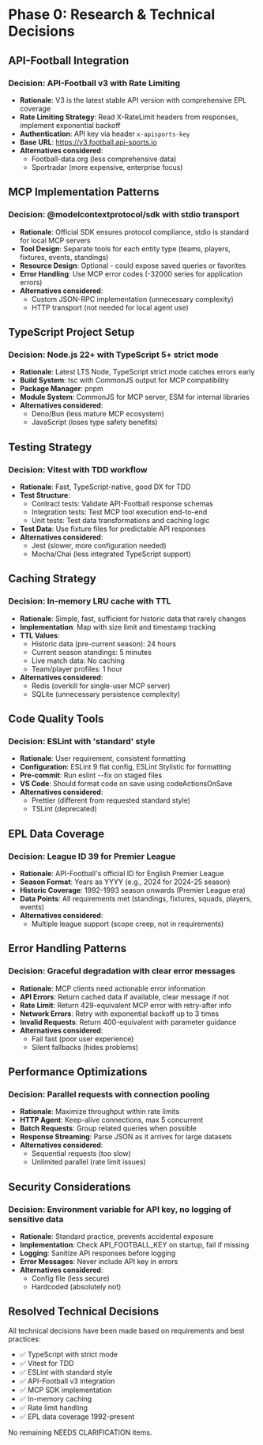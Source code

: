 # Phase 0: Research & Technical Decisions

## API-Football Integration

### Decision: API-Football v3 with Rate Limiting
- **Rationale**: V3 is the latest stable API version with comprehensive EPL coverage
- **Rate Limiting Strategy**: Read X-RateLimit headers from responses, implement exponential backoff
- **Authentication**: API key via header `x-apisports-key`
- **Base URL**: https://v3.football.api-sports.io
- **Alternatives considered**:
  - Football-data.org (less comprehensive data)
  - Sportradar (more expensive, enterprise focus)

## MCP Implementation Patterns

### Decision: @modelcontextprotocol/sdk with stdio transport
- **Rationale**: Official SDK ensures protocol compliance, stdio is standard for local MCP servers
- **Tool Design**: Separate tools for each entity type (teams, players, fixtures, events,  standings)
- **Resource Design**: Optional - could expose saved queries or favorites
- **Error Handling**: Use MCP error codes (-32000 series for application errors)
- **Alternatives considered**:
  - Custom JSON-RPC implementation (unnecessary complexity)
  - HTTP transport (not needed for local agent use)

## TypeScript Project Setup

### Decision: Node.js 22+ with TypeScript 5+ strict mode
- **Rationale**: Latest LTS Node, TypeScript strict mode catches errors early
- **Build System**: tsc with CommonJS output for MCP compatibility
- **Package Manager**: pnpm 
- **Module System**: CommonJS for MCP server, ESM for internal libraries
- **Alternatives considered**:
  - Deno/Bun (less mature MCP ecosystem)
  - JavaScript (loses type safety benefits)

## Testing Strategy

### Decision: Vitest with TDD workflow
- **Rationale**: Fast, TypeScript-native, good DX for TDD
- **Test Structure**:
  - Contract tests: Validate API-Football response schemas
  - Integration tests: Test MCP tool execution end-to-end
  - Unit tests: Test data transformations and caching logic
- **Test Data**: Use fixture files for predictable API responses
- **Alternatives considered**:
  - Jest (slower, more configuration needed)
  - Mocha/Chai (less integrated TypeScript support)

## Caching Strategy

### Decision: In-memory LRU cache with TTL
- **Rationale**: Simple, fast, sufficient for historic data that rarely changes
- **Implementation**: Map with size limit and timestamp tracking
- **TTL Values**:
  - Historic data (pre-current season): 24 hours
  - Current season standings: 5 minutes
  - Live match data: No caching
  - Team/player profiles: 1 hour
- **Alternatives considered**:
  - Redis (overkill for single-user MCP server)
  - SQLite (unnecessary persistence complexity)

## Code Quality Tools

### Decision: ESLint with 'standard' style
- **Rationale**: User requirement, consistent formatting
- **Configuration**: ESLint 9 flat config, ESLint Stylistic for formatting
- **Pre-commit**: Run eslint --fix on staged files
- **VS Code**: Should format code on save using codeActionsOnSave
- **Alternatives considered**:
  - Prettier (different from requested standard style)
  - TSLint (deprecated)

## EPL Data Coverage

### Decision: League ID 39 for Premier League
- **Rationale**: API-Football's official ID for English Premier League
- **Season Format**: Years as YYYY (e.g., 2024 for 2024-25 season)
- **Historic Coverage**: 1992-1993 season onwards (Premier League era)
- **Data Points**: All requirements met (standings, fixtures, squads, players, events)
- **Alternatives considered**:
  - Multiple league support (scope creep, not in requirements)

## Error Handling Patterns

### Decision: Graceful degradation with clear error messages
- **Rationale**: MCP clients need actionable error information
- **API Errors**: Return cached data if available, clear message if not
- **Rate Limit**: Return 429-equivalent MCP error with retry-after info
- **Network Errors**: Retry with exponential backoff up to 3 times
- **Invalid Requests**: Return 400-equivalent with parameter guidance
- **Alternatives considered**:
  - Fail fast (poor user experience)
  - Silent fallbacks (hides problems)

## Performance Optimizations

### Decision: Parallel requests with connection pooling
- **Rationale**: Maximize throughput within rate limits
- **HTTP Agent**: Keep-alive connections, max 5 concurrent
- **Batch Requests**: Group related queries when possible
- **Response Streaming**: Parse JSON as it arrives for large datasets
- **Alternatives considered**:
  - Sequential requests (too slow)
  - Unlimited parallel (rate limit issues)

## Security Considerations

### Decision: Environment variable for API key, no logging of sensitive data
- **Rationale**: Standard practice, prevents accidental exposure
- **Implementation**: Check API_FOOTBALL_KEY on startup, fail if missing
- **Logging**: Sanitize API responses before logging
- **Error Messages**: Never include API key in errors
- **Alternatives considered**:
  - Config file (less secure)
  - Hardcoded (absolutely not)

## Resolved Technical Decisions

All technical decisions have been made based on requirements and best practices:
- ✅ TypeScript with strict mode
- ✅ Vitest for TDD
- ✅ ESLint with standard style
- ✅ API-Football v3 integration
- ✅ MCP SDK implementation
- ✅ In-memory caching
- ✅ Rate limit handling
- ✅ EPL data coverage 1992-present

No remaining NEEDS CLARIFICATION items.